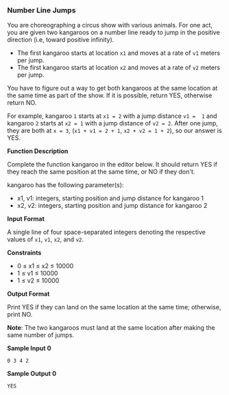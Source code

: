 ### __Number Line Jumps__

You are choreographing a circus show with various animals. For one act, you are given two kangaroos on a number line ready to jump in the positive direction (i.e, toward positive infinity). 

- The first kangaroo starts at location `x1` and moves at a rate of `v1` meters per jump.
- The first kangaroo starts at location `x2` and moves at a rate of `v2` meters per jump. 

You have to figure out a way to get both kangaroos at the same location at the same time as part of the show. If it is possible, return YES, otherwise return NO.

For example, kangaroo `1` starts at `x1 = 2` with a jump distance `v1 =  1` and kangaroo `2` starts at `x2 = 1` with a jump distance of `v2 = 2`. After one jump, they are both at `x = 3`, (`x1 + v1 = 2 + 1`, `x2 + v2 = 1 + 2`), so our answer is YES.

__Function Description__

Complete the function kangaroo in the editor below. It should return YES if they reach the same position at the same time, or NO if they don't.

kangaroo has the following parameter(s):

- x1, v1: integers, starting position and jump distance for kangaroo 1
- x2, v2: integers, starting position and jump distance for kangaroo 2

__Input Format__

A single line of four space-separated integers denoting the respective values of `x1`, `v1`, `x2`, and `v2`.

__Constraints__

- 0 &le; x1 &le; x2 &le; 10000
- 1 &le; v1 &le; 10000
- 1 &le; v2 &le; 10000

__Output Format__

Print YES if they can land on the same location at the same time; otherwise, print NO.

__Note__: The two kangaroos must land at the same location after making the same number of jumps.

__Sample Input 0__
```
0 3 4 2
```
__Sample Output 0__
```
YES
```